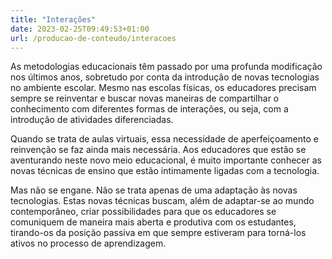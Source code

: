```yaml
---
title: "Interações"
date: 2023-02-25T09:49:53+01:00
url: /producao-de-conteudo/interacoes
---
```


As metodologias educacionais têm passado por uma profunda modificação nos últimos anos, sobretudo por conta da introdução de novas tecnologias no ambiente escolar. Mesmo nas escolas físicas, os educadores precisam sempre se reinventar e buscar novas maneiras de compartilhar o conhecimento com diferentes formas de interações, ou seja, com a introdução de atividades diferenciadas.

Quando se trata de aulas virtuais, essa necessidade de aperfeiçoamento e reinvenção se faz ainda mais necessária. Aos educadores que estão se aventurando neste novo meio educacional, é muito importante conhecer as novas técnicas de ensino que estão intimamente ligadas com a tecnologia.

Mas não se engane. Não se trata apenas de uma adaptação às novas tecnologias. Estas novas técnicas buscam, além de adaptar-se ao mundo contemporâneo, criar possibilidades para que os educadores se comuniquem de maneira mais aberta e produtiva com os estudantes, tirando-os da posição passiva em que sempre estiveram para torná-los ativos no processo de aprendizagem.